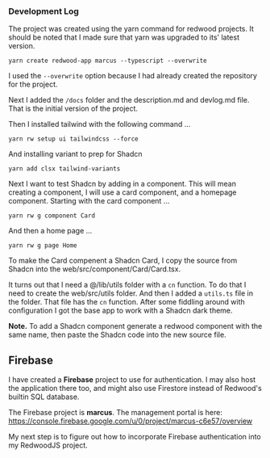 ### Development Log

The project was created using the yarn command for redwood projects. It should be noted that I made sure that yarn was upgraded to its' latest version.

``` yarn create redwood-app marcus --typescript --overwrite ```

I used the `--overwrite` option because I had already created the repository for the project.

Next I added the `/docs` folder and the description.md and devlog.md file. That is the initial version of the project.

Then I installed tailwind with the following command ...

```yarn rw setup ui tailwindcss --force```

And installing variant to prep for Shadcn

```yarn add clsx tailwind-variants```

Next I want to test Shadcn by adding in a component. This will mean creating a component, I will use a card component, and a homepage component. Starting with the card component ...

```yarn rw g component Card```

And then a home page ...

```yarn rw g page Home```

To make the Card compenent a Shadcn Card, I copy the source from Shadcn into the web/src/component/Card/Card.tsx.

It turns out that I need a @/lib/utils folder with a `cn` function. To do that I need to create the web/src/utils folder. And then I added a `utils.ts` file in the folder. That file has the `cn` function. After some fiddling around with configuration I got the base app to work with a Shadcn dark theme.

**Note.** To add a Shadcn component generate a redwood component with the same name, then paste the Shadcn code into the new source file.

## Firebase

I have created a **Firebase** project to use for authentication. I may also host the application there too, and might also use Firestore instead of Redwood's builtin SQL database.

The Firebase project is **marcus**. The management portal is here: https://console.firebase.google.com/u/0/project/marcus-c6e57/overview

My next step is to figure out how to incorporate Firebase authentication into my RedwoodJS project.
